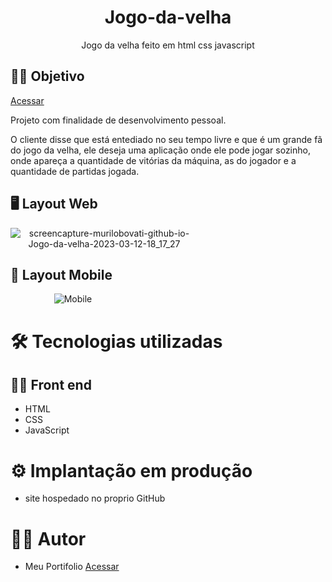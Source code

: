 
<div align="center">

# Jogo-da-velha
Jogo da velha feito em html css javascript
</div>

## 👨‍🔬 Objetivo

<a href="https://murilobovati.github.io/Jogo-da-velha/" target="_blank">Acessar</a>

Projeto com finalidade de desenvolvimento pessoal.

O cliente disse que está entediado no seu tempo livre e que é um grande fã do jogo da velha, ele deseja uma aplicação onde ele pode jogar sozinho, onde apareça a quantidade de vitórias da máquina, as do jogador e a quantidade de partidas jogada.

## 🖥 Layout Web
<div style="width: 300px;" align="center">

![screencapture-murilobovati-github-io-Jogo-da-velha-2023-03-12-18_17_27](https://user-images.githubusercontent.com/93354240/224574344-d5641dd3-8435-4928-8f49-c606a668e60f.png)

</div>

## 📱 Layout Mobile
<div style="width: 200px;" align="center">

![Mobile](https://user-images.githubusercontent.com/93354240/224573982-d3ec6aac-70ef-4ce5-9f00-29570b45b749.jpeg)

</div>

# 🛠 Tecnologias utilizadas
## 👩‍💻 Front end

- HTML
- CSS
- JavaScript

# ⚙ Implantação em produção
- site hospedado no proprio GitHub

# 🙋‍♂️ Autor
- Meu Portifolio <a href="https://murilobovati.github.io/portfolio/">Acessar</a>

